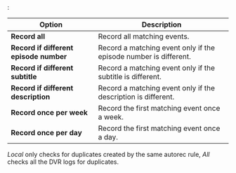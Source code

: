:

Option                                       | Description
---------------------------------------------|------------
**Record all**                               | Record all matching events.
**Record if different episode number**       | Record a matching event only if the episode number is different.
**Record if different subtitle**             | Record a matching event only if the subtitle is different.
**Record if different description**          | Record a matching event only if the description is different.
**Record once per week**                     | Record the first matching event once a week.
**Record once per day**                      | Record the first matching event once a day.

*Local* only checks for duplicates created by the same 
autorec rule, *All* checks all the DVR logs for duplicates.
